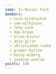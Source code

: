 ```yaml
---
name: Zu-Rassic Park
members:
  - nick-kindrachuk
  - sam-wilkinson
  - tony-zuck
  - dan-brown
  - brian-kachur
  - anja-gilje
  - christianne-rooke
  - gregor-butina
  - haley-wiberg
  - jasmine-pawliw
points: 140
---
```

